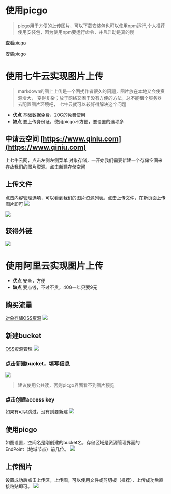 
# 使用picgo 
> picgo用于方便的上传图片，可以下载安装包也可以使用npm运行,个人推荐使用安装包，因为使用npm要运行命令，并且启动是真的慢

[查看picgo](https://github.com/Molunerfinn/PicGo)

[安装picgo](https://github.com/Molunerfinn/PicGo/releases)

# 使用七牛云实现图片上传
> markdown的图上上传是一个困扰作者很久的问题，图片放在本地又会使资源增大，
变得复杂；放于网络又困于没有方便的方法，总不能租个服务器去配置图片环境吧，
七牛云就可以较好得解决这个问题
- **优点** 基础数据免费，20G的免费使用
- **缺点** 要上传身份证，使用picgo不方便，要设置的选项多
## 申请云空间 [https://www.qiniu.com](https://www.qiniu.com)
上七牛云网，点击左侧左侧菜单 对象存储，一开始我们需要新建一个存储空间来存放我们的图片资源。点击新建存储空间

## 上传文件
点击内容管理选项，可以看到我们的图片资源列表。点击上传文件，在新页面上传图片即可
![](https://bin-images.oss-cn-shenzhen.aliyuncs.com/img/20190602124255.png)

![](https://bin-images.oss-cn-shenzhen.aliyuncs.com/img/20190602124316.png)
## 获得外链
![](https://bin-images.oss-cn-shenzhen.aliyuncs.com/img/20190602124334.png)

# 使用阿里云实现图片上传
- **优点** 安全，方便
- **缺点** 要点钱，不过不贵，40G一年只要9元
## 购买流量
[对象存储OSS资源](https://common-buy.aliyun.com/)
![](https://bin-images.oss-cn-shenzhen.aliyuncs.com/20190602122150.png)
## 新建bucket
[OSS资源管理](https://oss.console.aliyun.com/overview)
![](https://bin-images.oss-cn-shenzhen.aliyuncs.com/20190602122827.png)
### 点击新建bucket，填写信息
![](https://bin-images.oss-cn-shenzhen.aliyuncs.com/20190602122919.png)
> 建议使用公共读，否则picgo界面看不到图片预览
### 点击创建access key
如果有可以跳过，没有则要新建
![](http://bingosvan.com/img/20190602123452.png)
## 使用picgo
如图设置，空间名是刚创建的bucket名，存储区域是资源管理界面的	
EndPoint（地域节点）前几位。
![](https://bin-images.oss-cn-shenzhen.aliyuncs.com/img/20190602123745.png)
## 上传图片
设置成功后点击上传区，上传图，可以使用文件或剪切板（推荐），上传成功后直接粘贴即可。
![](https://bin-images.oss-cn-shenzhen.aliyuncs.com/img/20190602123953.png)